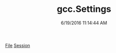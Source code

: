 ﻿---
title: gcc.Settings
date: 6/19/2016 11:14:44 AM
---

[File](T-gcc.Settings.File.html)
[Session](T-gcc.Settings.Session.html)
